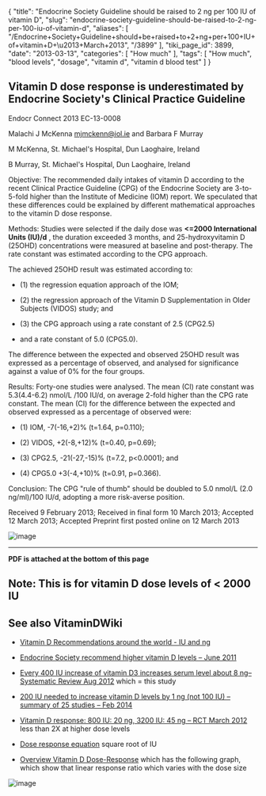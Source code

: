 {
    "title": "Endocrine Society Guideline should be raised to 2 ng per 100 IU of vitamin D",
    "slug": "endocrine-society-guideline-should-be-raised-to-2-ng-per-100-iu-of-vitamin-d",
    "aliases": [
        "/Endocrine+Society+Guideline+should+be+raised+to+2+ng+per+100+IU+of+vitamin+D+\u2013+March+2013",
        "/3899"
    ],
    "tiki_page_id": 3899,
    "date": "2013-03-13",
    "categories": [
        "How much"
    ],
    "tags": [
        "How much",
        "blood levels",
        "dosage",
        "vitamin d",
        "vitamin d blood test"
    ]
}


## Vitamin D dose response is underestimated by Endocrine Society's Clinical Practice Guideline

Endocr Connect 2013 EC-13-0008

Malachi J McKenna mjmckenn@iol.ie and     Barbara F Murray

M McKenna, St. Michael's Hospital, Dun Laoghaire, Ireland

B Murray, St. Michael's Hospital, Dun Laoghaire, Ireland

Objective: The recommended daily intakes of vitamin D according to the recent Clinical Practice Guideline (CPG) of the Endocrine Society are 3-to-5-fold higher than the Institute of Medicine (IOM) report. We speculated that these differences could be explained by different mathematical approaches to the vitamin D dose response.

Methods: Studies were selected if the daily dose was  **<=2000 International Units (IU)/d** , the duration exceeded 3 months, and 25-hydroxyvitamin D (25OHD) concentrations were measured at baseline and post-therapy. The rate constant was estimated according to the CPG approach. 

The achieved 25OHD result was estimated according to: 

* (1) the regression equation approach of the IOM; 

* (2) the regression approach of the Vitamin D Supplementation in Older Subjects (VIDOS) study; and 

* (3) the CPG approach using a rate constant of 2.5 (CPG2.5) 

* and a rate constant of 5.0 (CPG5.0). 

The difference between the expected and observed 25OHD result was expressed as a percentage of observed, and analysed for significance against a value of 0% for the four groups.

Results: Forty-one studies were analysed. The mean (CI) rate constant was 5.3(4.4-6.2) nmol/L /100 IU/d, on average 2-fold higher than the CPG rate constant. The mean (CI) for the difference between the expected and observed expressed as a percentage of observed were: 

* (1) IOM, -7(-16,+2)% (t=1.64, p=0.110); 

* (2) VIDOS, +2(-8,+12)% (t=0.40, p=0.69); 

* (3) CPG2.5, -21(-27,-15)% (t=7.2, p<0.0001); and 

* (4) CPG5.0 +3(-4,+10)% (t=0.91, p=0.366).

Conclusion: The CPG "rule of thumb" should be doubled to 5.0 nmol/L (2.0 ng/ml)/100 IU/d, adopting a more risk-averse position.

Received 9 February 2013;     Received in final form 10 March 2013;     Accepted 12 March 2013;     Accepted Preprint first posted online on 12 March 2013

<img src="https://d378j1rmrlek7x.cloudfront.net/attachments/jpeg/cpg.jpg" alt="image">

---

 **PDF is attached at the bottom of this page** 

## Note: This is for vitamin D dose levels of < 2000 IU

## See also VitaminDWiki

* [Vitamin D Recommendations around the world - IU and ng](/posts/vitamin-d-recommendations-around-the-world-iu-and-ng)

* [Endocrine Society recommend higher vitamin D levels – June 2011](/posts/endocrine-society-recommend-higher-vitamin-d-levels)

* [Every 400 IU increase of vitamin D3 increases serum level about 8 ng– Systematic Review Aug 2012](/posts/every-400-iu-increase-of-vitamin-d3-increases-serum-level-about-8-ng-systematic-review) which = this study

* [200 IU needed to increase vitamin D levels by 1 ng (not 100 IU) – summary of 25 studies – Feb 2014](/posts/200-iu-needed-to-increase-vitamin-d-levels-by-1-ng-not-100-iu-summary-of-25-studies)

* [Vitamin D response: 800 IU: 20 ng, 3200 IU: 45 ng – RCT March 2012](/posts/vitamin-d-response-800-iu-20-ng-3200-iu-45-ng-rct) less than 2X at higher dose levels

* [Dose response equation](/tags/dose-response-equation.html) square root of IU

* [Overview Vitamin D Dose-Response](/posts/overview-vitamin-d-dose-response) which has the following graph, which show that linear response ratio which varies with the dose size

<img src="/attachments/d3.mock.jpg" alt="image">